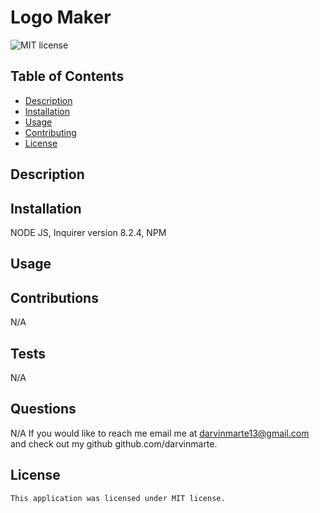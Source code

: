 # Logo Maker
  ![MIT license](https://img.shields.io/badge/license-MIT-blue)

  ## Table of Contents
  - [Description](#description)
  - [Installation](#installation)
  - [Usage](#usage)
  - [Contributing](#contributing)
  - [License](#license)

  ## Description


  ## Installation
  NODE JS, Inquirer version 8.2.4, NPM

  ## Usage


  ## Contributions
  N/A

  ## Tests
  N/A

  ## Questions
  N/A
  If you would like to reach me email me at darvinmarte13@gmail.com and check out my github github.com/darvinmarte.

  ## License
    
    This application was licensed under MIT license.
